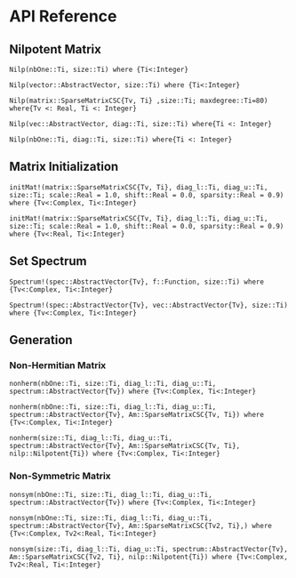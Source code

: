 # API Reference

## Nilpotent Matrix

```@docs
Nilp(nbOne::Ti, size::Ti) where {Ti<:Integer}
```

```@docs
Nilp(vector::AbstractVector, size::Ti) where {Ti<:Integer}
```

```@docs
Nilp(matrix::SparseMatrixCSC{Tv, Ti} ,size::Ti; maxdegree::Ti=80) where{Tv <: Real, Ti <: Integer}
```

```@docs
Nilp(vec::AbstractVector, diag::Ti, size::Ti) where{Ti <: Integer}
```

```@docs
Nilp(nbOne::Ti, diag::Ti, size::Ti) where{Ti <: Integer}
```
## Matrix Initialization

```@docs
initMat!(matrix::SparseMatrixCSC{Tv, Ti}, diag_l::Ti, diag_u::Ti, size::Ti; scale::Real = 1.0, shift::Real = 0.0, sparsity::Real = 0.9) where {Tv<:Complex, Ti<:Integer}
```

```@docs
initMat!(matrix::SparseMatrixCSC{Tv, Ti}, diag_l::Ti, diag_u::Ti, size::Ti; scale::Real = 1.0, shift::Real = 0.0, sparsity::Real = 0.9) where {Tv<:Real, Ti<:Integer}
```


## Set Spectrum

```@docs
Spectrum!(spec::AbstractVector{Tv}, f::Function, size::Ti) where {Tv<:Complex, Ti<:Integer}
```

```@docs
Spectrum!(spec::AbstractVector{Tv}, vec::AbstractVector{Tv}, size::Ti) where {Tv<:Complex, Ti<:Integer}
```

## Generation

### Non-Hermitian Matrix

```@docs
nonherm(nbOne::Ti, size::Ti, diag_l::Ti, diag_u::Ti, spectrum::AbstractVector{Tv}) where {Tv<:Complex, Ti<:Integer}
```

```@docs
nonherm(nbOne::Ti, size::Ti, diag_l::Ti, diag_u::Ti, spectrum::AbstractVector{Tv}, Am::SparseMatrixCSC{Tv, Ti}) where {Tv<:Complex, Ti<:Integer}
```

```@docs
nonherm(size::Ti, diag_l::Ti, diag_u::Ti, spectrum::AbstractVector{Tv}, Am::SparseMatrixCSC{Tv, Ti}, nilp::Nilpotent{Ti}) where {Tv<:Complex, Ti<:Integer}
```

### Non-Symmetric Matrix

```@docs
nonsym(nbOne::Ti, size::Ti, diag_l::Ti, diag_u::Ti, spectrum::AbstractVector{Tv}) where {Tv<:Complex, Ti<:Integer}
```

```@docs
nonsym(nbOne::Ti, size::Ti, diag_l::Ti, diag_u::Ti, spectrum::AbstractVector{Tv}, Am::SparseMatrixCSC{Tv2, Ti},) where {Tv<:Complex, Tv2<:Real, Ti<:Integer}
```

```@docs
nonsym(size::Ti, diag_l::Ti, diag_u::Ti, spectrum::AbstractVector{Tv}, Am::SparseMatrixCSC{Tv2, Ti}, nilp::Nilpotent{Ti}) where {Tv<:Complex, Tv2<:Real, Ti<:Integer}
```
